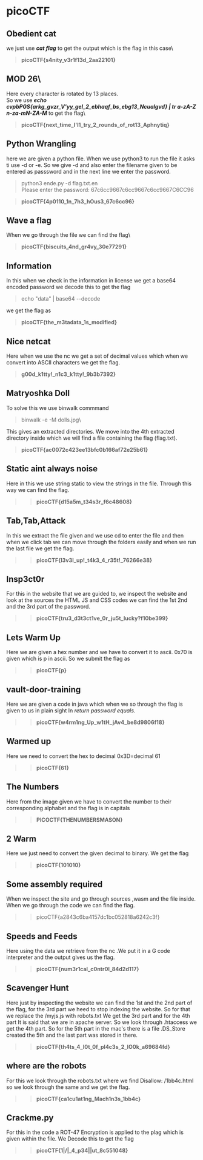 # picoCTF
## Obedient cat
we just use ***cat flag*** to get the output which is the flag in this case\
>**picoCTF{s4nity_v3r1f13d_2aa22101}**
## MOD 26\
Here every character is rotated by 13 places.\
So we use ***echo cvpbPGS{arkg_gvzr_V'yy_gel_2_ebhaqf_bs_ebg13_Ncualgvd} | tr a-zA-Z n-za-mN-ZA-M*** to get the flag\
>**picoCTF{next_time_I'l1_try_2_rounds_of_rot13_Aphnytiq}**
## Python Wrangling
here we are given a python file. When we use python3 to run the file it asks ti use -d or -e. So we give -d and also enter the filename given to be entered as passsword and in the next line we enter
the password.
>python3 ende.py -d flag.txt.en\
Please enter the password: 67c6cc9667c6cc9667c6cc9667C6CC96

>**picoCTF{4p0110_1n_7h3_hOus3_67c6cc96}** 
## Wave a flag
When we go through the file we can find the flag\
>**picoCTF{biscuits_4nd_gr4vy_30e77291}**

## Information
In this when we check in the information in license we get a base64 encoded password we decode this to get the flag
>echo "data" | base64 --decode

we get the flag as
>**picoCTF{the_m3tadata_1s_modified}**
## Nice netcat
Here when we use the nc we get a set of decimal values which when we convert into ASCII characters we get the flag.
>**g00d_k1tty!_n1c3_k1tty!_9b3b7392}**
## Matryoshka Doll
To solve this we use binwalk commmand 
>binwalk -e -M dolls.jpg\

This gives an extracted directories. We move into the 4th extracted directory inside which we will find a file containing the flag (flag.txt).
>**picoCTF{ac0072c423ee13bfc0b166af72e25b61}**

## Static aint always noise
Here in this we use string static to view the strings in the file. Through this way we can find the flag.
>>**picoCTF{d15a5m_t34s3r_f6c48608}**
## Tab,Tab,Attack
In this we extract the file given and we use cd to enter the file and then when we click tab we can move through the folders easily and when we run the last file we get the flag.
>> **picoCTF{l3v3l_up!_t4k3_4_r35t!_76266e38}**
## Insp3ct0r
For this in the website that we are guided to, we inspect the website and look at the sources the HTML JS and CSS codes we can find the 1st 2nd and the 3rd part of the password.
>> **picoCTF{tru3_d3t3ct1ve_0r_ju5t_lucky?f10be399}**
## Lets Warm Up
Here we are given a hex number and we have to convert it to ascii. 0x70 is given which is p in ascii. So we submit the flag as
>> **picoCTF{p}**
## vault-door-training
Here we are given a code in java which when we so through the flag is given to us in plain sight In *return password equals*.
>> **picoCTF{w4rm1ng_Up_w1tH_jAv4_be8d9806f18}**
## Warmed up
Here we need to convert the hex to decimal 0x3D=decimal 61
>> **picoCTF{61}**
## The Numbers
Here from the image given we have to convert the number to their corresponding alphabet and the flag is in capitals
>> **PICOCTF{THENUMBERSMASON}**
## 2 Warm
Here we just need to convert the given decimal to binary. We get the flag
>> **picoCTF{101010}**
## Some assembly required
When we inspect the site and go through sources ,wasm and the file inside. When we go through the code we can find the flag.
>> picoCTF{a2843c6ba4157dc1bc052818a6242c3f}
## Speeds and Feeds
Here using the data we retrieve from the nc .We put it in a G code interpreter and the output gives us the flag.
>> **picoCTF{num3r1cal_c0ntr0l_84d2d117}**
## Scavenger Hunt
Here just by inspecting the website we can find the 1st and the 2nd part of the flag, for the 3rd part we heed to stop indexing the website. So for that we replace the /myjs.js with robots.txt We get the 3rd part and for the 4th part It is said that we are in apache server. So we look through .htaccess we get the 4th part. So for the 5th part in the mac's there is a file .DS_Store created the 5th  and the last part was stored in there.
>> **picoCTF{th4ts_4_l0t_0f_pl4c3s_2_lO0k_a69684fd}**

## where are the robots
For this we look through the robots.txt where we find Disallow: /1bb4c.html so we look through the same and we get the flag.
>> **picoCTF{ca1cu1at1ng_Mach1n3s_1bb4c}**
## Crackme.py 
For this in the code a ROT-47 Encryption is applied to the plag which is given within the file. We Decode this to get the flag
>> **picoCTF{1|\/|_4_p34|\|ut_8c551048}**
